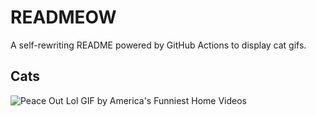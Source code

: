 # READMEOW

A self-rewriting README powered by GitHub Actions to display cat gifs.

## Cats

![Peace Out Lol GIF by America's Funniest Home Videos](https://media4.giphy.com/media/l4KibK3JwaVo0CjDO/200.gif?cid=9acd02da00te7ym2x38zd4qqe8qfxvwebnzba666lm514qse&ep=v1_gifs_search&rid=200.gif&ct=g)
